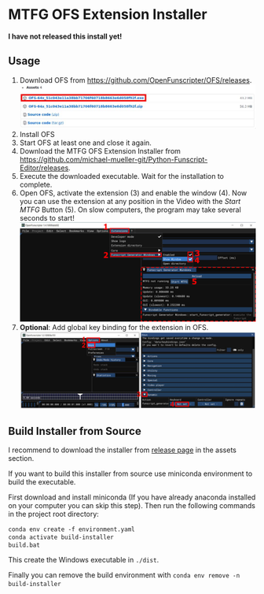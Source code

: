 # MTFG OFS Extension Installer

**I have not released this install yet!**

## Usage

1. Download OFS from https://github.com/OpenFunscripter/OFS/releases.
   <br> ![OFS Download](./docs/ofs_installation_01.jpg)
2. Install OFS
3. Start OFS at least one and close it again.
4. Download the MTFG OFS Extension Installer from https://github.com/michael-mueller-git/Python-Funscript-Editor/releases.
5. Execute the downloaded executable. Wait for the installation to complete.
6. Open OFS, activate the extension (3) and enable the window (4). Now you can use the extension at any position in the Video with the _Start MTFG_ Button (5). On slow computers, the program may take several seconds to start!
   <br> ![Activate Extension](./docs/ofs_extension_02.jpg)
7. **Optional**: Add global key binding for the extension in OFS.
   <br> ![Assign an Shortcut](./docs/ofs_extension_03.jpg)

## Build Installer from Source

I recommend to download the installer from [release page](https://github.com/michael-mueller-git/Python-Funscript-Editor/releases) in the assets section.

If you want to build this installer from source use miniconda environment to build the executable.

First download and install miniconda (If you have already anaconda installed on your computer you can skip this step). Then run the following commands in the project root directory:

```
conda env create -f environment.yaml
conda activate build-installer
build.bat
```

This create the Windows executable in `./dist`.

Finally you can remove the build environment with `conda env remove -n build-installer`
